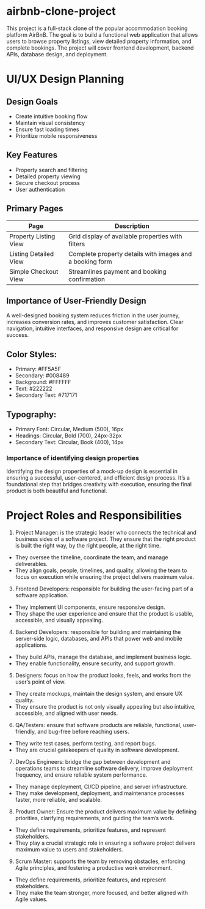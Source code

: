 # airbnb-clone-project
This project is a full-stack clone of the popular accommodation booking platform AirBnB. The goal is to build a functional web application that allows users to browse property listings, view detailed property information, and complete bookings. The project will cover frontend development, backend APIs, database design, and deployment.
# UI/UX Design Planning
## Design Goals
- Create intuitive booking flow
- Maintain visual consistency
- Ensure fast loading times
- Prioritize mobile responsiveness
## Key Features
- Property search and filtering
- Detailed property viewing
- Secure checkout process
- User authentication
## Primary Pages

|Page|Description|
|----|-----------|
|Property Listing View|Grid display of available properties with filters|
|Listing Detailed View|Complete property details with images and a booking form|
|Simple Checkout View|Streamlines payment and booking confirmation|
## Importance of User-Friendly Design
A well-designed booking system reduces friction in the user journey, increases conversion rates, and improves customer satisfaction. Clear navigation, intuitive interfaces, and responsive design are critical for success.
## Color Styles:
- Primary: #FF5A5F
- Secondary: #008489
- Background: #FFFFFF
- Text: #222222
- Secondary Text: #717171
## Typography:
- Primary Font: Circular, Medium (500), 16px
- Headings: Circular, Bold (700), 24px-32px
- Secondary Text: Circular, Book (400), 14px
###  Importance of identifying design properties
Identifying the design properties of a mock-up design is essential in ensuring a successful, user-centered, and efficient design process.
It’s a foundational step that bridges creativity with execution, ensuring the final product is both beautiful and functional.
# Project Roles and Responsibilities
1. Project Manager: is the strategic leader who connects the technical and business sides of a software project. They ensure that the right product is built the right way, by the right people, at the right time.
- They oversee the timeline, coordinate the team, and manage deliverables.
- They align goals, people, timelines, and quality, allowing the team to focus on execution while ensuring the project delivers maximum value.
3. Frontend Developers: responsible for building the user-facing part of a software application.
- They implement UI components, ensure responsive design.
- They shape the user experience and ensure that the product is usable, accessible, and visually appealing.  
4. Backend Developers: responsible for building and maintaining the server-side logic, databases, and APIs that power web and mobile applications.
- They build APIs, manage the database, and implement business logic.
- They enable functionality, ensure security, and support growth.
5. Designers: focus on how the product looks, feels, and works from the user’s point of view.
- They create mockups, maintain the design system, and ensure UX quality.
- They ensure the product is not only visually appealing but also intuitive, accessible, and aligned with user needs.
6. QA/Testers: ensure that software products are reliable, functional, user-friendly, and bug-free before reaching users.
- They write test cases, perform testing, and report bugs.
- They are crucial gatekeepers of quality in software development.
7. DevOps Engineers: bridge the gap between development and operations teams to streamline software delivery, improve deployment frequency, and ensure reliable system performance.
- They manage deployment, CI/CD pipeline, and server infrastructure.
- They make development, deployment, and maintenance processes faster, more reliable, and scalable.
8. Product Owner: Ensure the product delivers maximum value by defining priorities, clarifying requirements, and guiding the team’s work.
- They define requirements, prioritize features, and represent stakeholders.
- They play a crucial strategic role in ensuring a software project delivers maximum value to users and stakeholders.
9. Scrum Master: supports the team by removing obstacles, enforcing Agile principles, and fostering a productive work environment.
- They define requirements, prioritize features, and represent stakeholders.
- They make the team stronger, more focused, and better aligned with Agile values.
